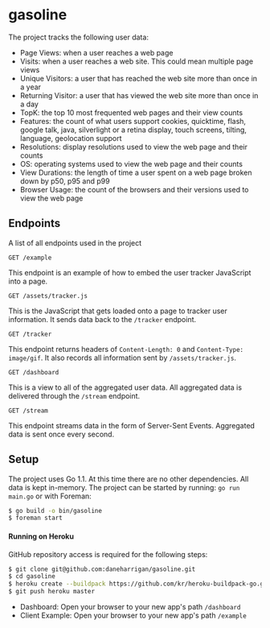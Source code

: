# gasoline

The project tracks the following user data:

* Page Views: when a user reaches a web page
* Visits: when a user reaches a web site. This could mean multiple page views
* Unique Visitors: a user that has reached the web site more than once in a year
* Returning Visitor: a user that has viewed the web site more than once in a day
* TopK: the top 10 most frequented web pages and their view counts
* Features: the count of what users support cookies, quicktime, flash, google
  talk, java, silverlight or a retina display, touch screens, tilting, language,
  geolocation support
* Resolutions: display resolutions used to view the web page and their counts
* OS: operating systems used to view the web page and their counts
* View Durations: the length of time a user spent on a web page broken down by p50, p95 and p99
* Browser Usage: the count of the browsers and their versions used to view the web page

## Endpoints

A list of all endpoints used in the project

```
GET /example
```

This endpoint is an example of how to embed the user tracker JavaScript into a
page.

```
GET /assets/tracker.js
```

This is the JavaScript that gets loaded onto a page to tracker user information.
It sends data back to the `/tracker` endpoint.

```
GET /tracker
```

This endpoint returns headers of `Content-Length: 0` and `Content-Type:
image/gif`. It also records all information sent by `/assets/tracker.js`.

```
GET /dashboard
```

This is a view to all of the aggregated user data. All aggregated data is
delivered through the `/stream` endpoint.

```
GET /stream
```

This endpoint streams data in the form of Server-Sent Events. Aggregated data is
sent once every second.

## Setup

The project uses Go 1.1. At this time there are no other dependencies. All data
is kept in-memory. The project can be started by running: `go run main.go` or
with Foreman:

```bash
$ go build -o bin/gasoline
$ foreman start
```

#### Running on Heroku

GitHub repository access is required for the following steps:

```bash
$ git clone git@github.com:daneharrigan/gasoline.git
$ cd gasoline
$ heroku create --buildpack https://github.com/kr/heroku-buildpack-go.git
$ git push heroku master
```

* Dashboard: Open your browser to your new app's path `/dashboard`
* Client Example: Open your browser to your new app's path `/example`
